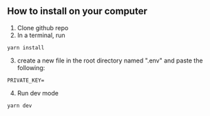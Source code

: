 ## How to install on your computer 

1. Clone github repo
2. In a terminal, run 

```
yarn install 
```

3. create a new file in the root directory named ".env" and paste the following: 

```
PRIVATE_KEY=
```

4. Run dev mode

```
yarn dev
```
